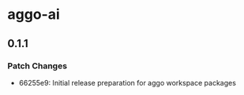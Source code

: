 # aggo-ai

## 0.1.1

### Patch Changes

- 66255e9: Initial release preparation for aggo workspace packages
